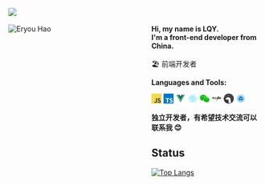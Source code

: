 [![](https://img.shields.io/badge/-@LQYld-%23181717?style=flat-square&logo=github)](https://github.com/LQYld)

<img align="left" src="https://i.loli.net/2020/06/26/ov6QVN8TtfsFcRp.png" alt="Eryou Hao" width=285px height=384px/>

<span style="height:50px"></span>
<span style="font-weight:bold">Hi, my name is **LQY**.</span>
<br>
<span style="font-weight:bold">I'm a front-end developer from China.</span>
<br>
<br>
🏖 前端开发者

**Languages and Tools:**

<card style="background:transparent"><img height="20" src="https://raw.githubusercontent.com/github/explore/80688e429a7d4ef2fca1e82350fe8e3517d3494d/topics/javascript/javascript.png"></card>
<card style="background:transparent"><img height="20" src="https://raw.githubusercontent.com/github/explore/80688e429a7d4ef2fca1e82350fe8e3517d3494d/topics/typescript/typescript.png"></card>
<card style="background:transparent"><img height="20" src="./lqy-image/Vue.png"></card>
<card style="background:transparent"><img height="20" src="./lqy-image/React.png"></card>
<card style="background:transparent"><img height="20" src="./lqy-image/Weapp.png"></card>
<card style="background:transparent"><img height="20" src="./lqy-image/Nodejs.png"></card>
<card style="background:transparent"><img height="20" src="./lqy-image/Deno.png"></card>
<card style="background:transparent"><img height="20" src="./lqy-image/Webpack.png"></card>

**独立开发者，有希望技术交流可以联系我 😊**

## Status

[![Top Langs](https://github-readme-stats.vercel.app/api/top-langs/?username=LQYld&layout=radical)](https://github.com/LQYld)

<!-- 🏖 技术栈

- :star: Vue
- :star: React
- :star: Electron
- :star: Typescript
- :star: Nodejs
- :star: weapp
- :star: uniapp
- :star: Taro -->
